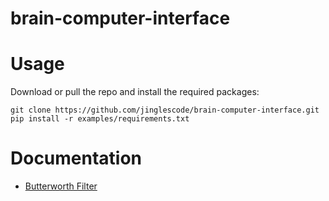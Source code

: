 # brain-computer-interface

# Usage
Download or pull the repo and install the required packages:
```
git clone https://github.com/jinglescode/brain-computer-interface.git
pip install -r examples/requirements.txt
```

# Documentation

- [Butterworth Filter](https://github.com/jinglescode/brain-computer-interface/wiki/Butterworth-Filter)
